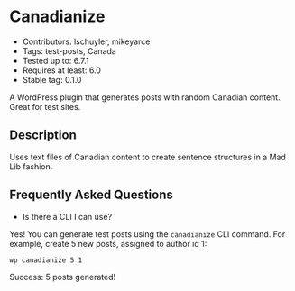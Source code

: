 # Canadianize

* Contributors: lschuyler, mikeyarce
* Tags: test-posts, Canada
* Tested up to: 6.7.1
* Requires at least: 6.0
* Stable tag: 0.1.0

A WordPress plugin that generates posts with random Canadian content. Great for test sites.

## Description

Uses text files of Canadian content to create sentence structures in a Mad Lib fashion.

## Frequently Asked Questions

* Is there a CLI I can use?

Yes! You can generate test posts using the `canadianize` CLI command. For example, create 5 new posts, assigned to author id 1:

`wp canadianize 5 1`

Success: 5 posts generated!
